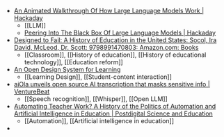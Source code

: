 - [An Animated Walkthrough Of How Large Language Models Work | Hackaday](https://hackaday.com/2024/11/20/an-animated-walkthrough-of-how-large-language-models-work/)
	- [[LLM]]
	- [Peering Into The Black Box Of Large Language Models | Hackaday](https://hackaday.com/2024/07/03/peering-into-the-black-box-of-large-language-models/)
- [Designed to Fail: A History of Education in the United States: Socol, Ira David, McLeod, Dr. Scott: 9798991470803: Amazon.com: Books](https://www.amazon.com/Designed-Fail-History-Education-United/dp/B0DLSVSHR6)
	- [[Classroom]], [[History of education]], [[History of educational technology]], [[Education reform]]
- [An Open Design System for Learning](https://heartsoulmachine.com/blog/2024/11-19-an-open-design-system-for-learning/)
	- [[Learning Design]], [[Student-content interaction]]
- [aiOla unveils open source AI transcription that masks sensitive info | VentureBeat](https://venturebeat.com/ai/aiola-unveils-open-source-ai-audio-transcription-model-that-obscures-sensitive-info-in-realtime/)
	- [[Speech recognition]], [[Whisper]], [[Open LLM]]
- [Automating Teacher Work? A History of the Politics of Automation and Artificial Intelligence in Education | Postdigital Science and Education](https://link.springer.com/article/10.1007/s42438-022-00344-x)
	- [[Automation]], [[Artificial intelligence in education]]
-